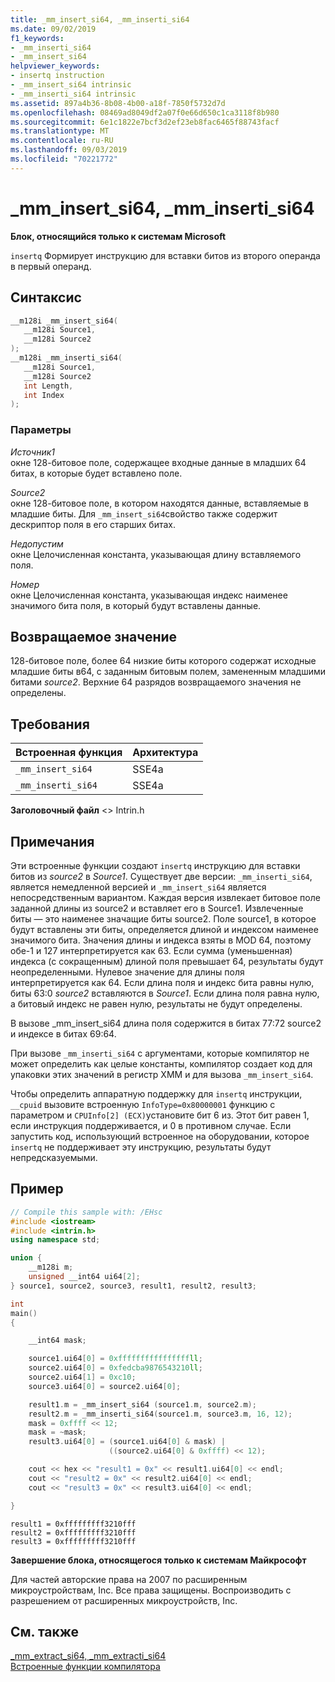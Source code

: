 ```yaml
---
title: _mm_insert_si64, _mm_inserti_si64
ms.date: 09/02/2019
f1_keywords:
- _mm_inserti_si64
- _mm_insert_si64
helpviewer_keywords:
- insertq instruction
- _mm_insert_si64 intrinsic
- _mm_inserti_si64 intrinsic
ms.assetid: 897a4b36-8b08-4b00-a18f-7850f5732d7d
ms.openlocfilehash: 08469ad8049df2a07f0e66d650c1ca3118f8b980
ms.sourcegitcommit: 6e1c1822e7bcf3d2ef23eb8fac6465f88743facf
ms.translationtype: MT
ms.contentlocale: ru-RU
ms.lasthandoff: 09/03/2019
ms.locfileid: "70221772"
---
```

# <a name="_mm_insert_si64-_mm_inserti_si64"></a>_mm_insert_si64, _mm_inserti_si64

**Блок, относящийся только к системам Microsoft**

`insertq` Формирует инструкцию для вставки битов из второго операнда в первый операнд.

## <a name="syntax"></a>Синтаксис

```C
__m128i _mm_insert_si64(
   __m128i Source1,
   __m128i Source2
);
__m128i _mm_inserti_si64(
   __m128i Source1,
   __m128i Source2
   int Length,
   int Index
);
```

### <a name="parameters"></a>Параметры

*Источник1*\
окне 128-битовое поле, содержащее входные данные в младших 64 битах, в которые будет вставлено поле.

*Source2*\
окне 128-битовое поле, в котором находятся данные, вставляемые в младшие биты.  Для `_mm_insert_si64`свойство также содержит дескриптор поля в его старших битах.

*Недопустим*\
окне Целочисленная константа, указывающая длину вставляемого поля.

*Номер*\
окне Целочисленная константа, указывающая индекс наименее значимого бита поля, в который будут вставлены данные.

## <a name="return-value"></a>Возвращаемое значение

128-битовое поле, более 64 низкие биты которого содержат исходные младшие биты в64, с заданным битовым полем, замененным младшими битами *source2*. Верхние 64 разрядов возвращаемого значения не определены.

## <a name="requirements"></a>Требования

|Встроенная функция|Архитектура|
|---------------|------------------|
|`_mm_insert_si64`|SSE4a|
|`_mm_inserti_si64`|SSE4a|

**Заголовочный файл** \<> Intrin.h

## <a name="remarks"></a>Примечания

Эти встроенные функции создают `insertq` инструкцию для вставки битов из *source2* в *Source1*. Существует две версии: `_mm_inserti_si64`, является немедленной версией и `_mm_insert_si64` является непосредственным вариантом. Каждая версия извлекает битовое поле заданной длины из source2 и вставляет его в Source1.  Извлеченные биты — это наименее значащие биты source2.  Поле source1, в которое будут вставлены эти биты, определяется длиной и индексом наименее значимого бита.  Значения длины и индекса взяты в MOD 64, поэтому обе-1 и 127 интерпретируется как 63. Если сумма (уменьшенная) индекса (с сокращенным) длиной поля превышает 64, результаты будут неопределенными. Нулевое значение для длины поля интерпретируется как 64. Если длина поля и индекс бита равны нулю, биты 63:0 *source2* вставляются в *Source1*. Если длина поля равна нулю, а битовый индекс не равен нулю, результаты не будут определены.

В вызове _mm_insert_si64 длина поля содержится в битах 77:72 source2 и индексе в битах 69:64.

При вызове `_mm_inserti_si64` с аргументами, которые компилятор не может определить как целые константы, компилятор создает код для упаковки этих значений в регистр XMM и для вызова `_mm_insert_si64`.

Чтобы определить аппаратную поддержку для `insertq` инструкции, `__cpuid` вызовите встроенную `InfoType=0x80000001` функцию с параметром и `CPUInfo[2] (ECX)`установите бит 6 из. Этот бит равен 1, если инструкция поддерживается, и 0 в противном случае. Если запустить код, использующий встроенное на оборудовании, которое `insertq` не поддерживает эту инструкцию, результаты будут непредсказуемыми.

## <a name="example"></a>Пример

```cpp
// Compile this sample with: /EHsc
#include <iostream>
#include <intrin.h>
using namespace std;

union {
    __m128i m;
    unsigned __int64 ui64[2];
} source1, source2, source3, result1, result2, result3;

int
main()
{

    __int64 mask;

    source1.ui64[0] = 0xffffffffffffffffll;
    source2.ui64[0] = 0xfedcba9876543210ll;
    source2.ui64[1] = 0xc10;
    source3.ui64[0] = source2.ui64[0];

    result1.m = _mm_insert_si64 (source1.m, source2.m);
    result2.m = _mm_inserti_si64(source1.m, source3.m, 16, 12);
    mask = 0xffff << 12;
    mask = ~mask;
    result3.ui64[0] = (source1.ui64[0] & mask) |
                      ((source2.ui64[0] & 0xffff) << 12);

    cout << hex << "result1 = 0x" << result1.ui64[0] << endl;
    cout << "result2 = 0x" << result2.ui64[0] << endl;
    cout << "result3 = 0x" << result3.ui64[0] << endl;

}
```

```Output
result1 = 0xfffffffff3210fff
result2 = 0xfffffffff3210fff
result3 = 0xfffffffff3210fff
```

**Завершение блока, относящегося только к системам Майкрософт**

Для частей авторские права на 2007 по расширенным микроустройствам, Inc. Все права защищены. Воспроизводить с разрешением от расширенных микроустройств, Inc.

## <a name="see-also"></a>См. также

[_mm_extract_si64, _mm_extracti_si64](../intrinsics/mm-extract-si64-mm-extracti-si64.md)\
[Встроенные функции компилятора](../intrinsics/compiler-intrinsics.md)
